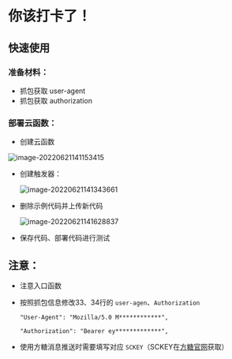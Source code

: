 # 你该打卡了！


## 快速使用

### 准备材料：

- 抓包获取 user-agent
- 抓包获取 authorization

### 部署云函数：

- 创建云函数

![image-20220621141153415](%257B%2522code%2522:%2522success%2522,%2522data%2522:%257B%2522url%2522:%2522https:%255C/%255C/cdn.jsdelivr.net%255C/gh%255C/nangongxiaoxin%255C/img@962affa6eb48df0dd05227d76398c816997e5862%255C/2022%255C/06%255C/22%255C/dbb229f7c66befe39339c4945c921a34.png%2522,%2522filemd5%2522:%2522757c240657375403d07342b1770e1156%2522%257D%257D)

- 创建触发器：

  

  ![image-20220621141343661](%257B%2522code%2522:%2522success%2522,%2522data%2522:%257B%2522url%2522:%2522https:%255C/%255C/cdn.jsdelivr.net%255C/gh%255C/nangongxiaoxin%255C/img@fd8439b4bda8f0f065ccc2f7a2f81d73593c4c23%255C/2022%255C/06%255C/22%255C/4cb129c7b7d385702e33ac7945e97957.png%2522,%2522filemd5%2522:%25228695ec158fff8dfef2a116b834499d04%2522%257D%257D)

- 删除示例代码并上传新代码

  

  ![image-20220621141628837](https:%255C/%255C/cdn.jsdelivr.net%255C/gh%255C/nangongxiaoxin%255C/img@26e67d0e4ab408cbe42f6bd67061042cb5286071%255C/2022%255C/06%255C/22%255C/739ca4d7be527a7e444d14c262577906.png%2522,%2522filemd5%2522:%25224ccd6f59a784b90a3cdbcde59d0953c7%2522%257D%257D)

- 保存代码、部署代码进行测试

  

## 注意：

- 注意入口函数

- 按照抓包信息修改33、34行的 `user-agen`、`Authorization`

  `"User-Agent": "Mozilla/5.0 M************",`

  `"Authorization": "Bearer ey*************",`

  

- 使用方糖消息推送时需要填写对应 `SCKEY`（SCKEY在[方糖官网](https://sc.ftqq.com/3.version)获取）

